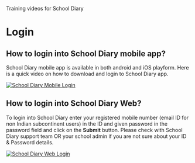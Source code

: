 Training videos for School Diary 




# Login

## How to login into School Diary mobile app?
School Diary mobile app is available in both android and iOS playform. Here is a quick video on how to download and login to School Diary app.

[![School Diary Mobile Login](https://img.youtube.com/vi/wHrq7UAD1j0/0.jpg)](https://www.youtube.com/watch?v=wHrq7UAD1j0)


## How to login into School Diary Web?

To login into School Diary enter your registered mobile number (email ID for non Indian subcontinent users) in the ID and given password in the password field and click on the **Submit** button. Please check with School Diary support team OR your school admin if you are not sure about your ID &amp; Password details.

[![School Diary Web Login](https://img.youtube.com/vi/CQcYUxvpTq4/0.jpg)](https://www.youtube.com/watch?v=CQcYUxvpTq4)


